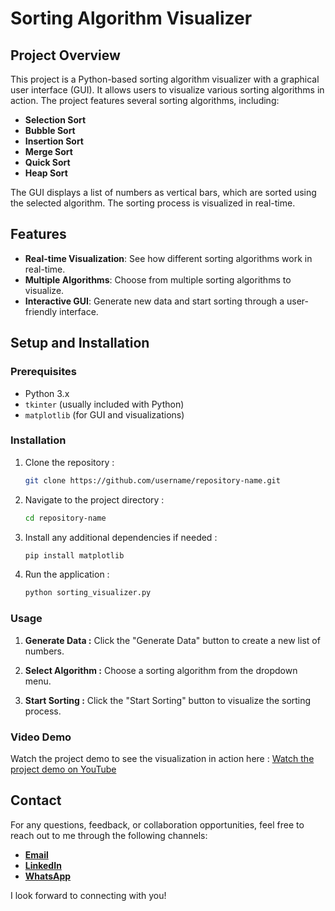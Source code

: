 # Sorting Algorithm Visualizer

## Project Overview

This project is a Python-based sorting algorithm visualizer with a graphical user interface (GUI). It allows users to visualize various sorting algorithms in action. The project features several sorting algorithms, including:

- **Selection Sort**
- **Bubble Sort**
- **Insertion Sort**
- **Merge Sort**
- **Quick Sort**
- **Heap Sort**

The GUI displays a list of numbers as vertical bars, which are sorted using the selected algorithm. The sorting process is visualized in real-time.

## Features

- **Real-time Visualization**: See how different sorting algorithms work in real-time.
- **Multiple Algorithms**: Choose from multiple sorting algorithms to visualize.
- **Interactive GUI**: Generate new data and start sorting through a user-friendly interface.

## Setup and Installation

### Prerequisites

- Python 3.x
- `tkinter` (usually included with Python)
- `matplotlib` (for GUI and visualizations)

### Installation

1. Clone the repository :

   ```bash
   git clone https://github.com/username/repository-name.git

2. Navigate to the project directory :

   ```bash
   cd repository-name

3. Install any additional dependencies if needed :

   ```bash
   pip install matplotlib
   
4. Run the application :

   ```bash
   python sorting_visualizer.py


### Usage

1. **Generate Data :** Click the "Generate Data" button to create a new list of numbers.
   
2. **Select Algorithm :** Choose a sorting algorithm from the dropdown menu.
   
3. **Start Sorting :** Click the "Start Sorting" button to visualize the sorting process.


### Video Demo

Watch the project demo to see the visualization in action here : [Watch the project demo on YouTube](https://youtu.be/I2Qny5Ijv7s)


## Contact

For any questions, feedback, or collaboration opportunities, feel free to reach out to me through the following channels:

- [**Email**](mailto:abhiram112@gmail.com)
- [**LinkedIn**](https://www.linkedin.com/in/abhiraman-s-nair/)
- [**WhatsApp**](https://wa.me/918593811202/)

I look forward to connecting with you!


